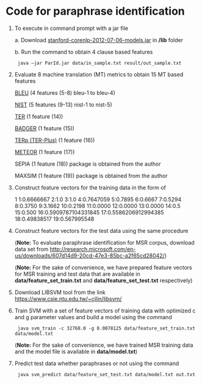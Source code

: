 # Code for paraphrase identification

1. To execute in command prompt with a jar file  

	a. Download [stanford-corenlp-2012-07-06-models.jar](https://github.com/evandrix/stanford-corenlp/raw/master/stanford-corenlp-2012-07-06-models.jar) in **/lib** folder

	b. Run the command to obtain 4 clause based features

		java –jar ParId.jar data/in_sample.txt result/out_sample.txt

2. Evaluate 8 machine translation (MT) metrics to obtain 15 MT based features
	
	[BLEU](https://github.com/stanfordnlp/phrasal/) (4 features (5-8) bleu-1 to bleu-4) 

	[NIST](https://github.com/stanfordnlp/phrasal/) (5 features (9-13) nist-1 to nist-5) 

	[TER](http://www.cs.umd.edu/~snover/tercom/) (1 feature (14)) 

	[BADGER](http://babblequest.org/badger/index.html) (1 feature (15)) 

	[TERp (TER-Plus)](http://www.cs.umd.edu/~snover/tercom/)  (1 feature (16)) 
	
	[METEOR](http://www.cs.cmu.edu/~alavie/METEOR/) (1 feature (17)) 
	
	SEPIA (1 feature (18)) package is obtained from the author

	MAXSIM (1 feature (19)) package is obtained from the author

3. Construct feature vectors for the training data in the form of 

	1 1:0.6666667 2:1.0 3:1.0 4:0.7647059 5:0.7895 6:0.6667 7:0.5294 8:0.3750 9:3.1662 10:0.2198 11:0.0000 12:0.0000 13:0.0000 14:0.5 15:0.500 16:0.5909787104331845 17:0.5586206912994385 18:0.49838517 19:0.567995548
	
4. Construct feature vectors for the test data using the same procedure

	(**Note:** To evaluate paraphrase identification for MSR corpus, download data set from http://research.microsoft.com/en-us/downloads/607d14d9-20cd-47e3-85bc-a2f65cd28042/)

	(**Note:** For the sake of convenience, we have prepared feature vectors for MSR training and test data that are available in **data/feature_set_train.txt** and **data/feature_set_test.txt** respectively)

5. Download LIBSVM tool from the link https://www.csie.ntu.edu.tw/~cjlin/libsvm/

6. Train SVM with a set of feature vectors of training data with optimized c and g parameter values and build a model using the command 

		java svm_train -c 32768.0 -g 0.0078125 data/feature_set_train.txt data/model.txt

	(**Note:** For the sake of convenience, we have trained MSR training data and the model file is available in  **data/model.txt**)

7. Predict test data whether paraphrases or not using the command

		java svm_predict data/feature_set_test.txt data/model.txt out.txt
